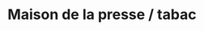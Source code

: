 ---
title: "Maison de la presse / tabac"
url: /villard-de-lans/maison-de-la-presse-tabac/
shop: tabac
---